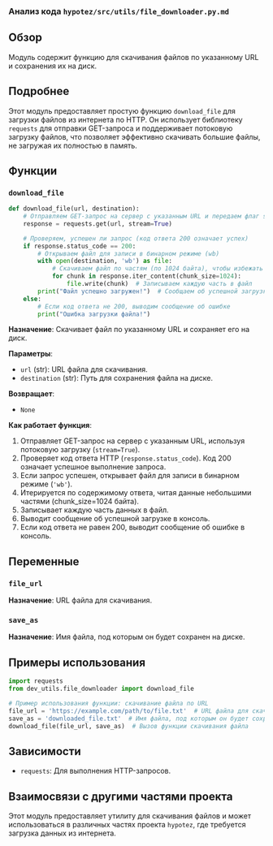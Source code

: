 ### Анализ кода `hypotez/src/utils/file_downloader.py.md`

## Обзор

Модуль содержит функцию для скачивания файлов по указанному URL и сохранения их на диск.

## Подробнее

Этот модуль предоставляет простую функцию `download_file` для загрузки файлов из интернета по HTTP. Он использует библиотеку `requests` для отправки GET-запроса и поддерживает потоковую загрузку файлов, что позволяет эффективно скачивать большие файлы, не загружая их полностью в память.

## Функции

### `download_file`

```python
def download_file(url, destination):
    # Отправляем GET-запрос на сервер с указанным URL и передаем флаг stream=True для постепенной загрузки файла
    response = requests.get(url, stream=True)

    # Проверяем, успешен ли запрос (код ответа 200 означает успех)
    if response.status_code == 200:
        # Открываем файл для записи в бинарном режиме (wb)
        with open(destination, 'wb') as file:
            # Скачиваем файл по частям (по 1024 байта), чтобы избежать проблем с памятью при больших файлах
            for chunk in response.iter_content(chunk_size=1024):
                file.write(chunk)  # Записываем каждую часть в файл
        print("Файл успешно загружен!")  # Сообщаем об успешной загрузке
    else:
        # Если код ответа не 200, выводим сообщение об ошибке
        print("Ошибка загрузки файла!")
```

**Назначение**:
Скачивает файл по указанному URL и сохраняет его на диск.

**Параметры**:

*   `url` (str): URL файла для скачивания.
*   `destination` (str): Путь для сохранения файла на диске.

**Возвращает**:

*   `None`

**Как работает функция**:

1.  Отправляет GET-запрос на сервер с указанным URL, используя потоковую загрузку (`stream=True`).
2.  Проверяет код ответа HTTP (`response.status_code`). Код 200 означает успешное выполнение запроса.
3.  Если запрос успешен, открывает файл для записи в бинарном режиме (`'wb'`).
4.  Итерируется по содержимому ответа, читая данные небольшими частями (chunk_size=1024 байта).
5.  Записывает каждую часть данных в файл.
6.  Выводит сообщение об успешной загрузке в консоль.
7.  Если код ответа не равен 200, выводит сообщение об ошибке в консоль.

## Переменные

### `file_url`

**Назначение**: URL файла для скачивания.

### `save_as`

**Назначение**: Имя файла, под которым он будет сохранен на диске.

## Примеры использования

```python
import requests
from dev_utils.file_downloader import download_file

# Пример использования функции: скачивание файла по URL
file_url = 'https://example.com/path/to/file.txt'  # URL файла для скачивания
save_as = 'downloaded_file.txt'  # Имя файла, под которым он будет сохранен на диске
download_file(file_url, save_as)  # Вызов функции скачивания файла
```

## Зависимости

*   `requests`: Для выполнения HTTP-запросов.

## Взаимосвязи с другими частями проекта

Этот модуль предоставляет утилиту для скачивания файлов и может использоваться в различных частях проекта `hypotez`, где требуется загрузка данных из интернета.